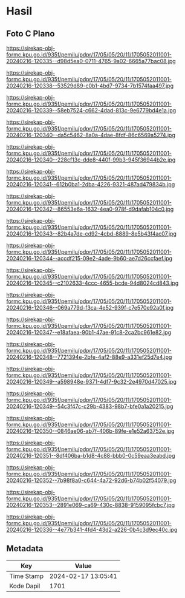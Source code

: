# Hasil

## Foto C Plano

https://sirekap-obj-formc.kpu.go.id/935f/pemilu/pdpr/17/05/05/20/11/1705052011001-20240216-120335--d98d5ea0-0711-4765-9a02-6665a77bac08.jpg

https://sirekap-obj-formc.kpu.go.id/935f/pemilu/pdpr/17/05/05/20/11/1705052011001-20240216-120338--53529d89-c0b1-4bd7-9734-7b1574faa497.jpg

https://sirekap-obj-formc.kpu.go.id/935f/pemilu/pdpr/17/05/05/20/11/1705052011001-20240216-120339--58eb7524-c662-4dad-813c-9e6779bd4e1a.jpg

https://sirekap-obj-formc.kpu.go.id/935f/pemilu/pdpr/17/05/05/20/11/1705052011001-20240216-120340--da5c5462-8a0a-4dae-8fdf-86c6569a5274.jpg

https://sirekap-obj-formc.kpu.go.id/935f/pemilu/pdpr/17/05/05/20/11/1705052011001-20240216-120340--228cf13c-dde8-440f-99b3-945f36944b2e.jpg

https://sirekap-obj-formc.kpu.go.id/935f/pemilu/pdpr/17/05/05/20/11/1705052011001-20240216-120341--612b0ba1-2dba-4226-9321-487ad479834b.jpg

https://sirekap-obj-formc.kpu.go.id/935f/pemilu/pdpr/17/05/05/20/11/1705052011001-20240216-120342--86553e6a-1632-4ea0-978f-d9dafab104c0.jpg

https://sirekap-obj-formc.kpu.go.id/935f/pemilu/pdpr/17/05/05/20/11/1705052011001-20240216-120343--82b4a7de-cd92-4cbd-8889-8e5b43f4ac07.jpg

https://sirekap-obj-formc.kpu.go.id/935f/pemilu/pdpr/17/05/05/20/11/1705052011001-20240216-120344--accdf215-09e2-4ade-9b60-ae7d26ccfaef.jpg

https://sirekap-obj-formc.kpu.go.id/935f/pemilu/pdpr/17/05/05/20/11/1705052011001-20240216-120345--c2102633-4ccc-4655-bcde-94d8024cd843.jpg

https://sirekap-obj-formc.kpu.go.id/935f/pemilu/pdpr/17/05/05/20/11/1705052011001-20240216-120346--069a779d-f3ca-4e52-939f-c7e570e92a0f.jpg

https://sirekap-obj-formc.kpu.go.id/935f/pemilu/pdpr/17/05/05/20/11/1705052011001-20240216-120347--e18afaea-90b1-47ae-91c8-2ca2bc961e82.jpg

https://sirekap-obj-formc.kpu.go.id/935f/pemilu/pdpr/17/05/05/20/11/1705052011001-20240216-120348--7721394e-2bfe-4af2-88e9-a331ef25d7e4.jpg

https://sirekap-obj-formc.kpu.go.id/935f/pemilu/pdpr/17/05/05/20/11/1705052011001-20240216-120349--a598948e-9371-4df7-9c32-2e4970d47025.jpg

https://sirekap-obj-formc.kpu.go.id/935f/pemilu/pdpr/17/05/05/20/11/1705052011001-20240216-120349--54c3f47c-c29b-4383-98b7-bfe0a1a20215.jpg

https://sirekap-obj-formc.kpu.go.id/935f/pemilu/pdpr/17/05/05/20/11/1705052011001-20240216-120350--0846ae06-ab7f-406b-89fe-e1e52a63752e.jpg

https://sirekap-obj-formc.kpu.go.id/935f/pemilu/pdpr/17/05/05/20/11/1705052011001-20240216-120351--8df406ba-b1d8-4c88-bbb0-0c59eaa3eabd.jpg

https://sirekap-obj-formc.kpu.go.id/935f/pemilu/pdpr/17/05/05/20/11/1705052011001-20240216-120352--7b98f8a0-c644-4a72-92d6-b74b02f54079.jpg

https://sirekap-obj-formc.kpu.go.id/935f/pemilu/pdpr/17/05/05/20/11/1705052011001-20240216-120353--2891e069-ca69-430c-8838-9159095fcbc7.jpg

https://sirekap-obj-formc.kpu.go.id/935f/pemilu/pdpr/17/05/05/20/11/1705052011001-20240216-120336--4e77b341-4fd4-43d2-a226-0b4c3d9ec40c.jpg


## Metadata

| Key        | Value               |
| ---------- | ------------------- |
| Time Stamp | 2024-02-17 13:05:41 |
| Kode Dapil | 1701                |



